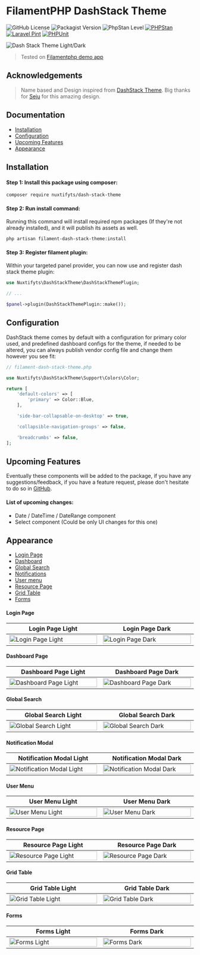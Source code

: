 FilamentPHP DashStack Theme
=

![GitHub License](https://img.shields.io/github/license/Fa-BRAIK/dash-stack-theme)
![Packagist Version](https://img.shields.io/packagist/v/nuxtifyts/dash-stack-theme)
![PhpStan Level](https://img.shields.io/badge/PHPStan-level%207-brightgreen.svg)
[![PHPStan](https://github.com/Fa-BRAIK/dash-stack-theme/actions/workflows/phpstan.yml/badge.svg)](https://github.com/Fa-BRAIK/dash-stack-theme/actions/workflows/phpstan.yml)
[![Laravel Pint](https://github.com/Fa-BRAIK/dash-stack-theme/actions/workflows/pint.yml/badge.svg)](https://github.com/Fa-BRAIK/dash-stack-theme/actions/workflows/pint.yml)
[![PHPUnit](https://github.com/Fa-BRAIK/dash-stack-theme/actions/workflows/pr-tests.yml/badge.svg)](https://github.com/Fa-BRAIK/dash-stack-theme/actions/workflows/pr-tests.yml)

![Dash Stack Theme Light/Dark](https://github.com/Fa-BRAIK/dash-stack-theme/blob/main/assets/dash_stack_theme.png?raw=true)

> Tested on [Filamentphp demo app](https://github.com/filamentphp/demo)

Acknowledgements
-

> Name based and Design inspired from [DashStack Theme](https://www.figma.com/community/file/1324762163080748317/dashstack-free-admin-dashboard-ui-kit-admin-dashboard-ui-kit-admin-dashboard). Big thanks for [Seju](https://www.figma.com/@sejal_ui_ux) for this amazing design.

Documentation
-

- [Installation](#installation)
- [Configuration](#configuration)
- [Upcoming Features](#upcoming-features)
- [Appearance](#appearance)

Installation
-

#### Step 1: Install this package using composer:

```bash
composer require nuxtifyts/dash-stack-theme
```

#### Step 2: Run install command:

Running this command will install required npm packages (If they're not already installed), and it will publish its assets as well.

```bash
php artisan filament-dash-stack-theme:install
```

#### Step 3: Register filament plugin:

Within your targeted panel provider, you can now use and register dash stack theme plugin:

```php
use Nuxtifyts\DashStackTheme\DashStackThemePlugin;

// ...

$panel->plugin(DashStackThemePlugin::make());
```

Configuration
-

DashStack theme comes by default with a configuration for  primary color used, and predefined dashboard configs for the theme, if needed to be altered, you can always publish vendor config file and change them however you see fit: 

```php
// filament-dash-stack-theme.php

use Nuxtifyts\DashStackTheme\Support\Colors\Color;

return [
    'default-colors' => [
        'primary' => Color::Blue,
    ],

    'side-bar-collapsable-on-desktop' => true,

    'collapsible-navigation-groups' => false,

    'breadcrumbs' => false,
];
```

Upcoming Features
-

Eventually these components will be added to the package, if you have any suggestions/feedback, if you have a feature request, please don't hesitate to do so in [GitHub](https://github.com/Fa-BRAIK/dash-stack-theme).

#### List of upcoming changes:

- Date / DateTime / DateRange component
- Select component (Could be only UI changes for this one) 

Appearance
-

- [Login Page](#login-page)
- [Dashboard](#dashboard-page)
- [Global Search](#global-search)
- [Notifications](#notification-modal)
- [User menu](#user-menu)
- [Resource Page](#resource-page)
- [Grid Table](#grid-table)
- [Forms](#forms)

#### Login Page

<table class="table">
  <thead>
    <tr>
      <th scope="col" width="1000px">Login Page Light</th>
      <th scope="col" width="1000px">Login Page Dark</th>
    </tr>
  </thead>
  <tbody>
    <tr>
      <td>
        <img
            src="https://raw.githubusercontent.com/Fa-BRAIK/dash-stack-theme/main/assets/screenshots/login_page_light.png"
            width="100%" 
            alt="Login Page Light"
        />
      </td>
      <td>
        <img 
            src="https://raw.githubusercontent.com/Fa-BRAIK/dash-stack-theme/main/assets/screenshots/login_page_dark.png" 
            width="100%" 
            alt="Login Page Dark"
        />
      </td>
    </tr>
  </tbody>
</table>

#### Dashboard Page

<table class="table">
  <thead>
    <tr>
      <th scope="col" width="1000px">Dashboard Page Light</th>
      <th scope="col" width="1000px">Dashboard Page Dark</th>
    </tr>
  </thead>
  <tbody>
    <tr>
      <td>
        <img
            src="https://raw.githubusercontent.com/Fa-BRAIK/dash-stack-theme/main/assets/screenshots/dashboard_page_light.png"
            width="100%" 
            alt="Dashboard Page Light"
        />
      </td>
      <td>
        <img 
            src="https://raw.githubusercontent.com/Fa-BRAIK/dash-stack-theme/main/assets/screenshots/dashboard_page_dark.png" 
            width="100%" 
            alt="Dashboard Page Dark"
        />
      </td>
    </tr>
  </tbody>
</table>

#### Global Search

<table class="table">
  <thead>
    <tr>
      <th scope="col" width="1000px">Global Search Light</th>
      <th scope="col" width="1000px">Global Search Dark</th>
    </tr>
  </thead>
  <tbody>
    <tr>
      <td>
        <img
            src="https://raw.githubusercontent.com/Fa-BRAIK/dash-stack-theme/main/assets/screenshots/global_search_light.png"
            width="100%" 
            alt="Global Search Light"
        />
      </td>
      <td>
        <img 
            src="https://raw.githubusercontent.com/Fa-BRAIK/dash-stack-theme/main/assets/screenshots/global_search_dark.png" 
            width="100%" 
            alt="Global Search Dark"
        />
      </td>
    </tr>
  </tbody>
</table>

#### Notification Modal

<table class="table">
  <thead>
    <tr>
      <th scope="col" width="1000px">Notification Modal Light</th>
      <th scope="col" width="1000px">Notification Modal Dark</th>
    </tr>
  </thead>
  <tbody>
    <tr>
      <td>
        <img
            src="https://raw.githubusercontent.com/Fa-BRAIK/dash-stack-theme/main/assets/screenshots/notification_modal_light.png"
            width="100%" 
            alt="Notification Modal Light"
        />
      </td>
      <td>
        <img 
            src="https://raw.githubusercontent.com/Fa-BRAIK/dash-stack-theme/main/assets/screenshots/notification_modal_dark.png" 
            width="100%" 
            alt="Notification Modal Dark"
        />
      </td>
    </tr>
  </tbody>
</table>

#### User Menu

<table class="table">
  <thead>
    <tr>
      <th scope="col" width="1000px">User Menu Light</th>
      <th scope="col" width="1000px">User Menu Dark</th>
    </tr>
  </thead>
  <tbody>
    <tr>
      <td>
        <img
            src="https://raw.githubusercontent.com/Fa-BRAIK/dash-stack-theme/main/assets/screenshots/user_menu_light.png"
            width="100%" 
            alt="User Menu Light"
        />
      </td>
      <td>
        <img 
            src="https://raw.githubusercontent.com/Fa-BRAIK/dash-stack-theme/main/assets/screenshots/user_menu_dark.png" 
            width="100%" 
            alt="User Menu Dark"
        />
      </td>
    </tr>
  </tbody>
</table>

#### Resource Page

<table class="table">
  <thead>
    <tr>
      <th scope="col" width="1000px">Resource Page Light</th>
      <th scope="col" width="1000px">Resource Page Dark</th>
    </tr>
  </thead>
  <tbody>
    <tr>
      <td>
        <img
            src="https://raw.githubusercontent.com/Fa-BRAIK/dash-stack-theme/main/assets/screenshots/resources_page_light.png"
            width="100%" 
            alt="Resource Page Light"
        />
      </td>
      <td>
        <img 
            src="https://raw.githubusercontent.com/Fa-BRAIK/dash-stack-theme/main/assets/screenshots/resources_page_dark.png" 
            width="100%" 
            alt="Resource Page Dark"
        />
      </td>
    </tr>
  </tbody>
</table>

#### Grid Table

<table class="table">
  <thead>
    <tr>
      <th scope="col" width="1000px">Grid Table Light</th>
      <th scope="col" width="1000px">Grid Table Dark</th>
    </tr>
  </thead>
  <tbody>
    <tr>
      <td>
        <img
            src="https://raw.githubusercontent.com/Fa-BRAIK/dash-stack-theme/main/assets/screenshots/grid_table_light.png"
            width="100%" 
            alt="Grid Table Light"
        />
      </td>
      <td>
        <img 
            src="https://raw.githubusercontent.com/Fa-BRAIK/dash-stack-theme/main/assets/screenshots/grid_table_dark.png" 
            width="100%" 
            alt="Grid Table Dark"
        />
      </td>
    </tr>
  </tbody>
</table>

#### Forms

<table class="table">
  <thead>
    <tr>
      <th scope="col" width="1000px">Forms Light</th>
      <th scope="col" width="1000px">Forms Dark</th>
    </tr>
  </thead>
  <tbody>
    <tr>
      <td>
        <img
            src="https://raw.githubusercontent.com/Fa-BRAIK/dash-stack-theme/main/assets/screenshots/form_light.png"
            width="100%" 
            alt="Forms Light"
        />
      </td>
      <td>
        <img 
            src="https://raw.githubusercontent.com/Fa-BRAIK/dash-stack-theme/main/assets/screenshots/form_dark.png" 
            width="100%" 
            alt="Forms Dark"
        />
      </td>
    </tr>
  </tbody>
</table>
